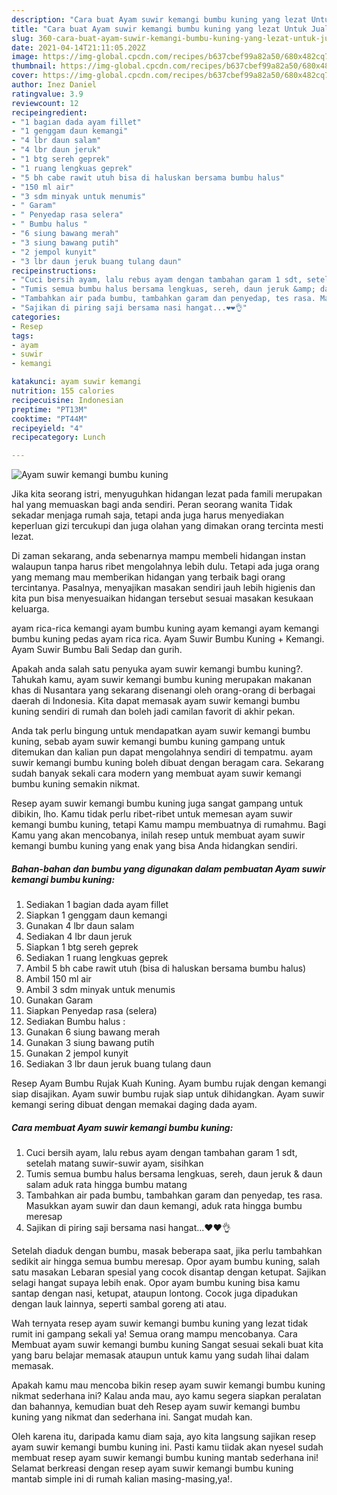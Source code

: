 ```yaml
---
description: "Cara buat Ayam suwir kemangi bumbu kuning yang lezat Untuk Jualan"
title: "Cara buat Ayam suwir kemangi bumbu kuning yang lezat Untuk Jualan"
slug: 360-cara-buat-ayam-suwir-kemangi-bumbu-kuning-yang-lezat-untuk-jualan
date: 2021-04-14T21:11:05.202Z
image: https://img-global.cpcdn.com/recipes/b637cbef99a82a50/680x482cq70/ayam-suwir-kemangi-bumbu-kuning-foto-resep-utama.jpg
thumbnail: https://img-global.cpcdn.com/recipes/b637cbef99a82a50/680x482cq70/ayam-suwir-kemangi-bumbu-kuning-foto-resep-utama.jpg
cover: https://img-global.cpcdn.com/recipes/b637cbef99a82a50/680x482cq70/ayam-suwir-kemangi-bumbu-kuning-foto-resep-utama.jpg
author: Inez Daniel
ratingvalue: 3.9
reviewcount: 12
recipeingredient:
- "1 bagian dada ayam fillet"
- "1 genggam daun kemangi"
- "4 lbr daun salam"
- "4 lbr daun jeruk"
- "1 btg sereh geprek"
- "1 ruang lengkuas geprek"
- "5 bh cabe rawit utuh bisa di haluskan bersama bumbu halus"
- "150 ml air"
- "3 sdm minyak untuk menumis"
- " Garam"
- " Penyedap rasa selera"
- " Bumbu halus "
- "6 siung bawang merah"
- "3 siung bawang putih"
- "2 jempol kunyit"
- "3 lbr daun jeruk buang tulang daun"
recipeinstructions:
- "Cuci bersih ayam, lalu rebus ayam dengan tambahan garam 1 sdt, setelah matang suwir-suwir ayam, sisihkan"
- "Tumis semua bumbu halus bersama lengkuas, sereh, daun jeruk &amp; daun salam aduk rata hingga bumbu matang"
- "Tambahkan air pada bumbu, tambahkan garam dan penyedap, tes rasa. Masukkan ayam suwir dan daun kemangi, aduk rata hingga bumbu meresap"
- "Sajikan di piring saji bersama nasi hangat...❤❤👌"
categories:
- Resep
tags:
- ayam
- suwir
- kemangi

katakunci: ayam suwir kemangi 
nutrition: 155 calories
recipecuisine: Indonesian
preptime: "PT13M"
cooktime: "PT44M"
recipeyield: "4"
recipecategory: Lunch

---
```



![Ayam suwir kemangi bumbu kuning](https://img-global.cpcdn.com/recipes/b637cbef99a82a50/680x482cq70/ayam-suwir-kemangi-bumbu-kuning-foto-resep-utama.jpg)

Jika kita seorang istri, menyuguhkan hidangan lezat pada famili merupakan hal yang memuaskan bagi anda sendiri. Peran seorang  wanita Tidak sekadar menjaga rumah saja, tetapi anda juga harus menyediakan keperluan gizi tercukupi dan juga olahan yang dimakan orang tercinta mesti lezat.

Di zaman  sekarang, anda sebenarnya mampu membeli hidangan instan walaupun tanpa harus ribet mengolahnya lebih dulu. Tetapi ada juga orang yang memang mau memberikan hidangan yang terbaik bagi orang tercintanya. Pasalnya, menyajikan masakan sendiri jauh lebih higienis dan kita pun bisa menyesuaikan hidangan tersebut sesuai masakan kesukaan keluarga. 

ayam rica-rica kemangi ayam bumbu kuning ayam kemangi ayam kemangi bumbu kuning pedas ayam rica rica. Ayam Suwir Bumbu Kuning + Kemangi. Ayam Suwir Bumbu Bali Sedap dan gurih.

Apakah anda salah satu penyuka ayam suwir kemangi bumbu kuning?. Tahukah kamu, ayam suwir kemangi bumbu kuning merupakan makanan khas di Nusantara yang sekarang disenangi oleh orang-orang di berbagai daerah di Indonesia. Kita dapat memasak ayam suwir kemangi bumbu kuning sendiri di rumah dan boleh jadi camilan favorit di akhir pekan.

Anda tak perlu bingung untuk mendapatkan ayam suwir kemangi bumbu kuning, sebab ayam suwir kemangi bumbu kuning gampang untuk ditemukan dan kalian pun dapat mengolahnya sendiri di tempatmu. ayam suwir kemangi bumbu kuning boleh dibuat dengan beragam cara. Sekarang sudah banyak sekali cara modern yang membuat ayam suwir kemangi bumbu kuning semakin nikmat.

Resep ayam suwir kemangi bumbu kuning juga sangat gampang untuk dibikin, lho. Kamu tidak perlu ribet-ribet untuk memesan ayam suwir kemangi bumbu kuning, tetapi Kamu mampu membuatnya di rumahmu. Bagi Kamu yang akan mencobanya, inilah resep untuk membuat ayam suwir kemangi bumbu kuning yang enak yang bisa Anda hidangkan sendiri.

<!--inarticleads1-->

##### Bahan-bahan dan bumbu yang digunakan dalam pembuatan Ayam suwir kemangi bumbu kuning:

1. Sediakan 1 bagian dada ayam fillet
1. Siapkan 1 genggam daun kemangi
1. Gunakan 4 lbr daun salam
1. Sediakan 4 lbr daun jeruk
1. Siapkan 1 btg sereh geprek
1. Sediakan 1 ruang lengkuas geprek
1. Ambil 5 bh cabe rawit utuh (bisa di haluskan bersama bumbu halus)
1. Ambil 150 ml air
1. Ambil 3 sdm minyak untuk menumis
1. Gunakan  Garam
1. Siapkan  Penyedap rasa (selera)
1. Sediakan  Bumbu halus :
1. Gunakan 6 siung bawang merah
1. Gunakan 3 siung bawang putih
1. Gunakan 2 jempol kunyit
1. Sediakan 3 lbr daun jeruk buang tulang daun


Resep Ayam Bumbu Rujak Kuah Kuning. Ayam bumbu rujak dengan kemangi siap disajikan. Ayam suwir bumbu rujak siap untuk dihidangkan. Ayam suwir kemangi sering dibuat dengan memakai daging dada ayam. 

<!--inarticleads2-->

##### Cara membuat Ayam suwir kemangi bumbu kuning:

1. Cuci bersih ayam, lalu rebus ayam dengan tambahan garam 1 sdt, setelah matang suwir-suwir ayam, sisihkan
1. Tumis semua bumbu halus bersama lengkuas, sereh, daun jeruk &amp; daun salam aduk rata hingga bumbu matang
1. Tambahkan air pada bumbu, tambahkan garam dan penyedap, tes rasa. Masukkan ayam suwir dan daun kemangi, aduk rata hingga bumbu meresap
1. Sajikan di piring saji bersama nasi hangat...❤❤👌


Setelah diaduk dengan bumbu, masak beberapa saat, jika perlu tambahkan sedikit air hingga semua bumbu meresap. Opor ayam bumbu kuning, salah satu masakan Lebaran spesial yang cocok disantap dengan ketupat. Sajikan selagi hangat supaya lebih enak. Opor ayam bumbu kuning bisa kamu santap dengan nasi, ketupat, ataupun lontong. Cocok juga dipadukan dengan lauk lainnya, seperti sambal goreng ati atau. 

Wah ternyata resep ayam suwir kemangi bumbu kuning yang lezat tidak rumit ini gampang sekali ya! Semua orang mampu mencobanya. Cara Membuat ayam suwir kemangi bumbu kuning Sangat sesuai sekali buat kita yang baru belajar memasak ataupun untuk kamu yang sudah lihai dalam memasak.

Apakah kamu mau mencoba bikin resep ayam suwir kemangi bumbu kuning nikmat sederhana ini? Kalau anda mau, ayo kamu segera siapkan peralatan dan bahannya, kemudian buat deh Resep ayam suwir kemangi bumbu kuning yang nikmat dan sederhana ini. Sangat mudah kan. 

Oleh karena itu, daripada kamu diam saja, ayo kita langsung sajikan resep ayam suwir kemangi bumbu kuning ini. Pasti kamu tiidak akan nyesel sudah membuat resep ayam suwir kemangi bumbu kuning mantab sederhana ini! Selamat berkreasi dengan resep ayam suwir kemangi bumbu kuning mantab simple ini di rumah kalian masing-masing,ya!.

